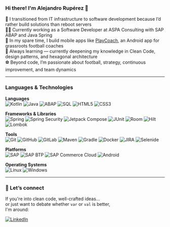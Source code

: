 

### Hi there! I'm Alejandro Rupérez 👋

🔄 I transitioned from IT infrastructure to software development because I’d rather build solutions than reboot servers  
👨‍💻 Currently working as a Software Developer at ASPA Consulting with SAP ABAP and Java Spring  
📱 In my spare time, I build mobile apps like [PlayCoach](https://github.com/RuperTech9/PlayCoach), an Android app for grassroots football coaches  
🌱 Always learning — currently deepening my knowledge in Clean Code, design patterns, and hexagonal architecture  
⚽ Beyond code, I’m passionate about football, strategy, continuous improvement, and team dynamics

---

### Languages & Technologies

**Languages**  
![Kotlin](https://img.shields.io/badge/Kotlin-7F52FF?style=flat&logo=kotlin&logoColor=white)
![Java](https://img.shields.io/badge/Java-ED8B00?style=flat&logo=java&logoColor=white)
![ABAP](https://img.shields.io/badge/ABAP-0099CC?style=flat&logo=sap&logoColor=white)
![SQL](https://img.shields.io/badge/SQL-336791?style=flat&logo=postgresql&logoColor=white)
![HTML5](https://img.shields.io/badge/HTML5-E34F26?style=flat&logo=html5&logoColor=white)
![CSS3](https://img.shields.io/badge/CSS3-1572B6?style=flat&logo=css3&logoColor=white)


**Frameworks & Libraries**  
![Spring](https://img.shields.io/badge/Spring-6DB33F?style=flat&logo=spring&logoColor=white)
![Spring Security](https://img.shields.io/badge/Spring%20Security-6DB33F?style=flat&logo=spring-security&logoColor=white)
![Jetpack Compose](https://img.shields.io/badge/Jetpack_Compose-4285F4?style=flat&logo=android&logoColor=white)
![JUnit](https://img.shields.io/badge/JUnit-25A162?style=flat&logo=java&logoColor=white)
![Room](https://img.shields.io/badge/Room-3F51B5?style=flat&logo=android&logoColor=white)
![Hilt](https://img.shields.io/badge/Hilt-0069c0?style=flat&logo=dagger&logoColor=white)
![Lombok](https://img.shields.io/badge/Lombok-DB4437?style=flat&logo=java&logoColor=white)


**Tools**  
![Git](https://img.shields.io/badge/Git-F05032?style=flat&logo=git&logoColor=white)
![GitHub](https://img.shields.io/badge/GitHub-181717?style=flat&logo=github&logoColor=white)
![GitLab](https://img.shields.io/badge/GitLab-FC6D26?style=flat&logo=gitlab&logoColor=white)
![Maven](https://img.shields.io/badge/Maven-C71A36?style=flat&logo=apachemaven&logoColor=white)
![Gradle](https://img.shields.io/badge/Gradle-02303A?style=flat&logo=gradle&logoColor=white)
![Docker](https://img.shields.io/badge/Docker-2496ED?style=flat&logo=docker&logoColor=white)
![JIRA](https://img.shields.io/badge/JIRA-0052CC?style=flat&logo=jira&logoColor=white)
![Selenide](https://img.shields.io/badge/Selenide-4CAF50?style=flat&logo=testcafe&logoColor=white)


**Platforms**  
![SAP](https://img.shields.io/badge/SAP%20ERP%20(SD%2FMM)-0FAAFF?style=flat&logo=sap&logoColor=white)
![SAP BTP](https://img.shields.io/badge/SAP%20BTP-001F5C?style=flat&logo=sap&logoColor=white)
![SAP Commerce Cloud](https://img.shields.io/badge/SAP%20Commerce%20Cloud-003366?style=flat&logo=sap&logoColor=white)
![Android](https://img.shields.io/badge/Android-3DDC84?style=flat&logo=android&logoColor=white)


**Operating Systems**  
![Linux](https://img.shields.io/badge/Linux-FCC624?style=flat&logo=linux&logoColor=black)
![Windows](https://img.shields.io/badge/Windows-0078D6?style=flat&logo=windows&logoColor=white)

---

### 🤝 Let’s connect
If you're into clean code, well-crafted ideas...  
or just want to debate whether `var` or `val` is better,  
I'm around:

[![LinkedIn](https://img.shields.io/badge/LinkedIn-blue?logo=linkedin)](https://www.linkedin.com/in/alejandroruperez/)
